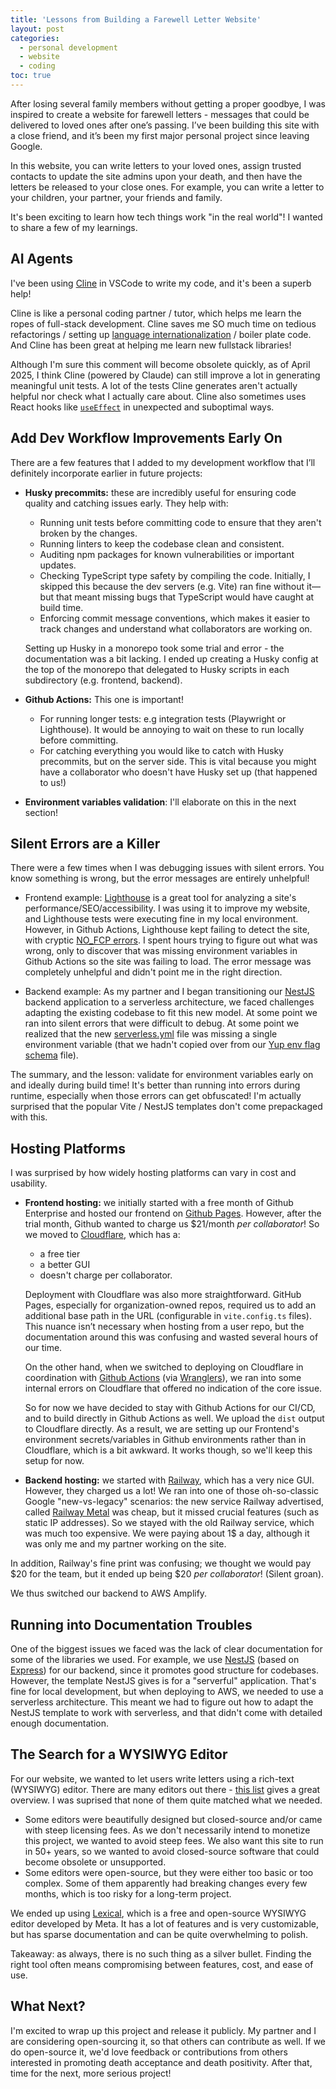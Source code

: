 ```yaml
---
title: 'Lessons from Building a Farewell Letter Website'
layout: post
categories:
  - personal development
  - website
  - coding
toc: true
---
```


After losing several family members without getting a proper goodbye, I was inspired to create a website for farewell letters - messages that could be delivered to loved ones after one’s passing. I’ve been building this site with a close friend, and it’s been my first major personal project since leaving Google.

In this website, you can write letters to your loved ones, assign trusted contacts to update the site admins upon your death, and then have the letters be released to your close ones. For example, you can write a letter to your children, your partner, your friends and family.

It's been exciting to learn how tech things work "in the real world"! I wanted to share a few of my learnings.

## AI Agents

I've been using [Cline](https://cline.bot/) in VSCode to write my code, and it's been a superb help!

Cline is like a personal coding partner / tutor, which helps me learn the ropes of full-stack development. Cline saves me SO much time on tedious refactorings / setting up [language internationalization](https://react.i18next.com/) / boiler plate code. And Cline has been great at helping me learn new fullstack libraries!

Although I'm sure this comment will become obsolete quickly, as of April 2025, I think Cline (powered by Claude) can still improve a lot in generating meaningful unit tests. A lot of the tests Cline generates aren't actually helpful nor check what I actually care about. Cline also sometimes uses React hooks like [`useEffect`](https://react.dev/reference/react/useEffect) in unexpected and suboptimal ways.

## Add Dev Workflow Improvements Early On

There are a few features that I added to my development workflow that I’ll definitely incorporate earlier in future projects:

- **Husky precommits:** these are incredibly useful for ensuring code quality and catching issues early. They help with:

  - Running unit tests before committing code to ensure that they aren't broken by the changes.
  - Running linters to keep the codebase clean and consistent.
  - Auditing npm packages for known vulnerabilities or important updates.
  - Checking TypeScript type safety by compiling the code. Initially, I skipped this because the dev servers (e.g. Vite) ran fine without it—but that meant missing bugs that TypeScript would have caught at build time.
  - Enforcing commit message conventions, which makes it easier to track changes and understand what collaborators are working on.

  Setting up Husky in a monorepo took some trial and error - the documentation was a bit lacking. I ended up creating a Husky config at the top of the monorepo that delegated to Husky scripts in each subdirectory (e.g. frontend, backend).

- **Github Actions:** This one is important!

  - For running longer tests: e.g integration tests (Playwright or Lighthouse). It would be annoying to wait on these to run locally before committing.
  - For catching everything you would like to catch with Husky precommits, but on the server side. This is vital because you might have a collaborator who doesn't have Husky set up (that happened to us!)

- **Environment variables validation**: I'll elaborate on this in the next section!

## Silent Errors are a Killer

There were a few times when I was debugging issues with silent errors. You know something is wrong, but the error messages are entirely unhelpful!

- Frontend example: [Lighthouse](https://developer.chrome.com/docs/lighthouse/overview) is a great tool for analyzing a site's performance/SEO/accessibility. I was using it to improve my website, and Lighthouse tests were executing fine in my local environment. However, in Github Actions, Lighthouse kept failing to detect the site, with cryptic [NO_FCP errors](https://github.com/GoogleChrome/lighthouse-ci/issues/766). I spent hours trying to figure out what was wrong, only to discover that was missing environment variables in Github Actions so the site was failing to load. The error message was completely unhelpful and didn't point me in the right direction.

- Backend example: As my partner and I began transitioning our [NestJS](https://nestjs.com/) backend application to a serverless architecture, we faced challenges adapting the existing codebase to fit this new model. At some point we ran into silent errors that were difficult to debug. At some point we realized that the new [serverless.yml](https://www.serverless.com/framework/docs/providers/aws/guide/serverless.yml) file was missing a single environment variable (that we hadn't copied over from our [Yup env flag schema](https://github.com/jquense/yup) file).

The summary, and the lesson: validate for environment variables early on and ideally during build time! It's better than running into errors during runtime, especially when those errors can get obfuscated! I'm actually surprised that the popular Vite / NestJS templates don't come prepackaged with this.

## Hosting Platforms

I was surprised by how widely hosting platforms can vary in cost and usability.

- **Frontend hosting:** we initially started with a free month of Github Enterprise and hosted our frontend on [Github Pages](https://pages.github.com/). However, after the trial month, Github wanted to charge us $21/month _per collaborator_! So we moved to [Cloudflare](https://www.cloudflare.com/), which has a:

  - a free tier
  - a better GUI
  - doesn't charge per collaborator.

  Deployment with Cloudflare was also more straightforward. GitHub Pages, especially for organization-owned repos, required us to add an additional base path in the URL (configurable in `vite.config.ts` files). This nuance isn’t necessary when hosting from a user repo, but the documentation around this was confusing and wasted several hours of our time.

  On the other hand, when we switched to deploying on Cloudflare in coordination with [Github Actions](https://docs.github.com/en/actions/about-github-actions/understanding-github-actions) (via [Wranglers](https://developers.cloudflare.com/workers/ci-cd/external-cicd/github-actions/)), we ran into some internal errors on Cloudflare that offered no indication of the core issue.

  So for now we have decided to stay with Github Actions for our CI/CD, and to build directly in Github Actions as well. We upload the `dist` output to Cloudflare directly. As a result, we are setting up our Frontend's environment secrets/variables in Github environments rather than in Cloudflare, which is a bit awkward. It works though, so we'll keep this setup for now.

- **Backend hosting:** we started with [Railway](https://railway.com/), which has a very nice GUI. However, they charged us a lot! We ran into one of those oh-so-classic Google "new-vs-legacy" scenarios: the new service Railway advertised, called [Railway Metal](https://docs.railway.com/railway-metal) was cheap, but it missed crucial features (such as static IP addresses). So we stayed with the old Railway service, which was much too expensive. We were paying about 1$ a day, although it was only me and my partner working on the site.

In addition, Railway's fine print was confusing; we thought we would pay $20 for the team, but it ended up being $20 _per collaborator_! (Silent groan).

We thus switched our backend to AWS Amplify.

## Running into Documentation Troubles

One of the biggest issues we faced was the lack of clear documentation for some of the libraries we used. For example, we use [NestJS](https://nestjs.com/) (based on [Express](https://expressjs.com/)) for our backend, since it promotes good structure for codebases. However, the template NestJS gives is for a "serverful" application. That's fine for local development, but when deploying to AWS, we needed to use a serverless architecture. This meant we had to figure out how to adapt the NestJS template to work with serverless, and that didn't come with detailed enough documentation.

## The Search for a WYSIWYG Editor

For our website, we wanted to let users write letters using a rich-text (WYSIWYG) editor. There are many editors out there - [this list](https://github.com/JefMari/awesome-wysiwyg-editors) gives a great overview. I was suprised that none of them quite matched what we needed.

- Some editors were beautifully designed but closed-source and/or came with steep licensing fees. As we don't necessarily intend to monetize this project, we wanted to avoid steep fees. We also want this site to run in 50+ years, so we wanted to avoid closed-source software that could become obsolete or unsupported.
- Some editors were open-source, but they were either too basic or too complex. Some of them apparently had breaking changes every few months, which is too risky for a long-term project.

We ended up using [Lexical](https://lexical.dev/), which is a free and open-source WYSIWYG editor developed by Meta. It has a lot of features and is very customizable, but has sparse documentation and can be quite overwhelming to polish.

Takeaway: as always, there is no such thing as a silver bullet. Finding the right tool often means compromising between features, cost, and ease of use.

## What Next?

I'm excited to wrap up this project and release it publicly. My partner and I are considering open-sourcing it, so that others can contribute as well. If we do open-source it, we'd love feedback or contributions from others interested in promoting death acceptance and death positivity. After that, time for the next, more serious project!

